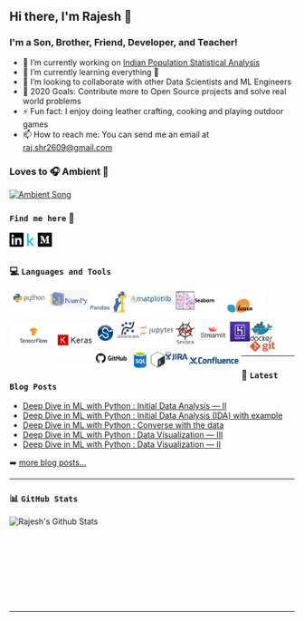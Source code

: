 ## Hi there, I'm Rajesh 👋

### **I'm a Son, Brother, Friend, Developer, and Teacher!**
- 🔭 I’m currently working on [Indian Population Statistical Analysis](https://www.kaggle.com/sm261998/indian-population-stats-for-data-analysis)
- 🌱 I’m currently learning everything 🤣
- 👯 I’m looking to collaborate with other Data Scientists and ML Engineers
- 🥅 2020 Goals: Contribute more to Open Source projects and solve real world problems
- ⚡ Fun fact: I enjoy doing leather crafting, cooking and playing outdoor games
- 📫 How to reach me: You can send me an email at raj.shr2609@gmail.com

### Loves to 🎧 Ambient :musical_note: 
[<img src="https://github.com/Rajesh-ML-Engg/Rajesh-ML-Engg/blob/dev/Supp_files/sound_cloud.gif" alt="Ambient Song" width="140" />](https://soundcloud.com/ambientmusicalgenre/kasseo-border)

### **``Find me here``** :pushpin: 
<!--Find me here--LIST:START -->
[<img align="left" alt="Rajesh | Linkedin" width="25px" src="https://github.com/Rajesh-ML-Engg/Rajesh-ML-Engg/blob/dev/Supp_files/linkedin.svg" />](https://www.linkedin.com/in/rajesh-ml-engg)
[<img align="left" alt="Rajesh | Kaggle" width="25px" src="https://github.com/Rajesh-ML-Engg/Rajesh-ML-Engg/blob/dev/Supp_files/kaggle.png" />](https://www.kaggle.com/rajesh2609)
[<img align="left" alt="Rajesh | Medium" width="25px" src="https://github.com/Rajesh-ML-Engg/Rajesh-ML-Engg/blob/dev/Supp_files/medium.png" />](https://medium.com/@Rajesh_ML_Engg)
<!--Find me here--LIST:START -->

<br />
<br />

### :computer: **``Languages and Tools``**
<!--Languages and Tools--LIST:START -->
[<img align="left" alt="Rajesh | Python" width="70px" 
src="https://github.com/Rajesh-ML-Engg/Rajesh-ML-Engg/blob/master/Supp_files/python.png" />](https://www.python.org/)
[<img align="left" alt="Rajesh | Numpy" width="70px" 
src="https://github.com/Rajesh-ML-Engg/Rajesh-ML-Engg/blob/master/Supp_files/numpy.png" />](https://numpy.org/)
[<img align="left" alt="Rajesh | Pandas" width="70px" 
src="https://github.com/Rajesh-ML-Engg/Rajesh-ML-Engg/blob/master/Supp_files/pandas.jpg" />](https://pandas.pydata.org/)
[<img align="left" alt="Rajesh | Matplotlib" width="80px" src="https://github.com/Rajesh-ML-Engg/Rajesh-ML-Engg/blob/master/Supp_files/Matplotlib.jpeg" />](https://matplotlib.org/)
[<img align="left" alt="Rajesh | Seaborn" width="75px" 
src="https://github.com/Rajesh-ML-Engg/Rajesh-ML-Engg/blob/master/Supp_files/seaborn.png" />](https://seaborn.pydata.org/)
[<img align="left" alt="Rajesh | Scikit-learn" width="85px" 
src="https://github.com/Rajesh-ML-Engg/Rajesh-ML-Engg/blob/master/Supp_files/sklearn.jpg" />](https://scikit-learn.org/stable/)
[<img align="left" alt="Rajesh | Tensorflow" width="85px" 
src="https://github.com/Rajesh-ML-Engg/Rajesh-ML-Engg/blob/master/Supp_files/tf.png" />](https://www.tensorflow.org/)
[<img align="left" alt="Rajesh | Keras" width="65px" 
src="https://github.com/Rajesh-ML-Engg/Rajesh-ML-Engg/blob/master/Supp_files/keras.png" />](https://keras.io/)
[<img align="left" alt="Rajesh | Scipy" width="40px" 
src="https://github.com/Rajesh-ML-Engg/Rajesh-ML-Engg/blob/master/Supp_files/scipy.jpg" />](https://www.scipy.org/)
[<img align="left" alt="Rajesh | Statsmodels" width="40px" src="https://github.com/Rajesh-ML-Engg/Rajesh-ML-Engg/blob/master/Supp_files/statsmodels.svg" />](https://www.statsmodels.org/stable/index.html)
[<img align="left" alt="Rajesh | Jupyter Notebook" width="60px" src="https://github.com/Rajesh-ML-Engg/Rajesh-ML-Engg/blob/master/Supp_files/jupyter.png" />](https://jupyterlab.readthedocs.io/en/stable/)
[<img align="left" alt="Rajesh | Spyder" width="40px" 
src="https://github.com/Rajesh-ML-Engg/Rajesh-ML-Engg/blob/master/Supp_files/spyder.png" />](https://www.spyder-ide.org/)
[<img align="left" alt="Rajesh | Streamlit" width="60px" 
src="https://github.com/Rajesh-ML-Engg/Rajesh-ML-Engg/blob/master/Supp_files/streamlit.png" />](https://www.streamlit.io/)
[<img align="left" alt="Rajesh | Heroku" width="35px" 
src="https://github.com/Rajesh-ML-Engg/Rajesh-ML-Engg/blob/master/Supp_files/heroku.jpg" />](https://id.heroku.com/login)
[<img align="left" alt="Rajesh | Docker" width="40px" 
src="https://github.com/Rajesh-ML-Engg/Rajesh-ML-Engg/blob/master/Supp_files/docker.png" />](https://www.docker.com/)
[<img align="left" alt="Rajesh | Git" width="45px" 
src="https://github.com/Rajesh-ML-Engg/Rajesh-ML-Engg/blob/master/Supp_files/git.png" />](https://git-scm.com/)
[<img align="left" alt="Rajesh | GitHub" width="60px" 
src="https://github.com/Rajesh-ML-Engg/Rajesh-ML-Engg/blob/master/Supp_files/github.png" />](https://github.com/)
[<img align="left" alt="Rajesh | SQL" width="40px" 
src="https://github.com/Rajesh-ML-Engg/Rajesh-ML-Engg/blob/master/Supp_files/sql.jpg" />](https://www.oracle.com/database/technologies/appdev/sqldeveloper-landing.html)
[<img align="left" alt="Rajesh | Shell" width="25px" 
src="https://github.com/Rajesh-ML-Engg/Rajesh-ML-Engg/blob/master/Supp_files/shell.png" />](https://www.shellscript.sh/)
[<img align="left" alt="Rajesh | JIRA" width="40px" 
src="https://github.com/Rajesh-ML-Engg/Rajesh-ML-Engg/blob/master/Supp_files/jira.png" />](https://www.atlassian.com/software/jira)
[<img align="left" alt="Rajesh | Confluence" width="95px" src="https://github.com/Rajesh-ML-Engg/Rajesh-ML-Engg/blob/master/Supp_files/confluence.png" />](https://support.atlassian.com/confluence-cloud/)
<!--Languages and Tools--LIST:END -->

<br />
<br />
<br />
<br />
<br />
<br />

---

### :green_book: **``Latest Blog Posts``**

<!-- BLOG-POST-LIST:START -->
- [Deep Dive in ML with Python : Initial Data Analysis — II](https://medium.com/analytics-vidhya/deep-dive-in-machine-learning-with-python-4d4d8ab37f07)
- [Deep Dive in ML with Python : Initial Data Analysis (IDA) with example](https://medium.com/analytics-vidhya/deep-dive-in-machine-learning-with-python-ea09959c6e71)
- [Deep Dive in ML with Python : Converse with the data](https://medium.com/analytics-vidhya/deep-dive-in-machine-learning-with-python-64bcbe0b1b40)
- [Deep Dive in ML with Python : Data Visualization — III](https://medium.com/analytics-vidhya/deep-dive-in-machine-learning-with-python-19a67423218c)
- [Deep Dive in ML with Python : Data Visualization — II](https://medium.com/analytics-vidhya/deep-dive-in-machine-learning-with-python-a5c1d0c8ed8a)
<!-- BLOG-POST-LIST:END -->

➡️ [more blog posts...](https://medium.com/@Rajesh_ML_Engg)

---

### :bar_chart: **``GitHub Stats``** 
<img align="left" alt="Rajesh's Github Stats" src="https://github-readme-stats.vercel.app/api?username=Rajesh-ML-Engg&show_icons=true&theme=tokyo&hide_border=true" />
<br />
<br />
<br />
<br />
<br />
<br />
<br />
<br />
<br />

---

